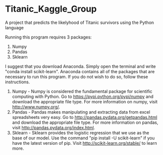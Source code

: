 # Titanic_Kaggle_Group
A project that predicts the likelyhood of Titanic survivors using the Python language

Running this program requires 3 packages:
  1) Numpy
  2) Pandas
  3) Sklearn

I suggest that you download Anaconda. Simply open the terminal and write "conda install scikit-learn". Anaconda contains all of the packages that are necessary to run this program.  If you do not wish to do so, follow these instructions.

1) Numpy - Numpy is considered the fundamental package for scientific computing with Python.  Go to https://pypi.python.org/pypi/numpy and download the appropriate file type.  For more information on numpy, visit http://www.numpy.org/.
2) Pandas - Pandas makes manipulating and extracting data from excel spreadsheets very easy.  Go to http://pandas.pydata.org/getpandas.html and download the appropriate file type.  For more information on pandas, visit http://pandas.pydata.org/index.html.
3) Sklearn - Sklearn provides the logistic regression that we use as the base of our model.  Use the command "pip install -U scikit-learn" if you have the latest version of pip.  Visit http://scikit-learn.org/stable/ to learn more.

